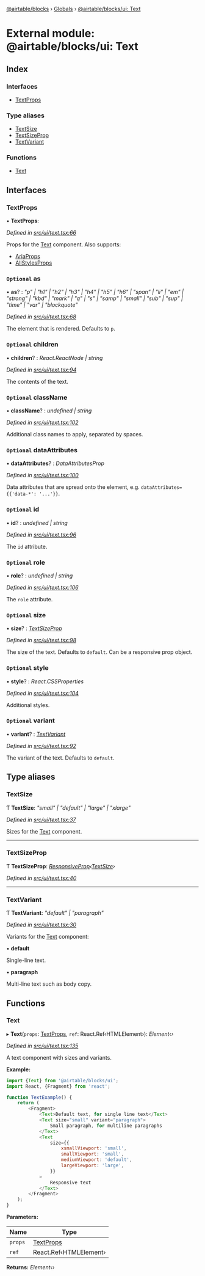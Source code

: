 [@airtable/blocks](../README.md) › [Globals](../globals.md) ›
[@airtable/blocks/ui: Text](_airtable_blocks_ui__text.md)

# External module: @airtable/blocks/ui: Text

## Index

### Interfaces

-   [TextProps](_airtable_blocks_ui__text.md#textprops)

### Type aliases

-   [TextSize](_airtable_blocks_ui__text.md#textsize)
-   [TextSizeProp](_airtable_blocks_ui__text.md#textsizeprop)
-   [TextVariant](_airtable_blocks_ui__text.md#textvariant)

### Functions

-   [Text](_airtable_blocks_ui__text.md#text)

## Interfaces

### TextProps

• **TextProps**:

_Defined in
[src/ui/text.tsx:66](https://github.com/airtable/blocks/blob/@airtable/blocks@0.0.36/packages/sdk/src/ui/text.tsx#L66)_

Props for the [Text](_airtable_blocks_ui__text.md#text) component. Also supports:

-   [AriaProps](_airtable_blocks_ui_types__aria_props.md#ariaprops)
-   [AllStylesProps](_airtable_blocks_ui_system__all_style_props.md#allstylesprops)

### `Optional` as

• **as**? : _"p" | "h1" | "h2" | "h3" | "h4" | "h5" | "h6" | "span" | "li" | "em" | "strong" | "kbd"
| "mark" | "q" | "s" | "samp" | "small" | "sub" | "sup" | "time" | "var" | "blockquote"_

_Defined in
[src/ui/text.tsx:68](https://github.com/airtable/blocks/blob/@airtable/blocks@0.0.36/packages/sdk/src/ui/text.tsx#L68)_

The element that is rendered. Defaults to `p`.

### `Optional` children

• **children**? : _React.ReactNode | string_

_Defined in
[src/ui/text.tsx:94](https://github.com/airtable/blocks/blob/@airtable/blocks@0.0.36/packages/sdk/src/ui/text.tsx#L94)_

The contents of the text.

### `Optional` className

• **className**? : _undefined | string_

_Defined in
[src/ui/text.tsx:102](https://github.com/airtable/blocks/blob/@airtable/blocks@0.0.36/packages/sdk/src/ui/text.tsx#L102)_

Additional class names to apply, separated by spaces.

### `Optional` dataAttributes

• **dataAttributes**? : _DataAttributesProp_

_Defined in
[src/ui/text.tsx:100](https://github.com/airtable/blocks/blob/@airtable/blocks@0.0.36/packages/sdk/src/ui/text.tsx#L100)_

Data attributes that are spread onto the element, e.g. `dataAttributes={{'data-*': '...'}}`.

### `Optional` id

• **id**? : _undefined | string_

_Defined in
[src/ui/text.tsx:96](https://github.com/airtable/blocks/blob/@airtable/blocks@0.0.36/packages/sdk/src/ui/text.tsx#L96)_

The `id` attribute.

### `Optional` role

• **role**? : _undefined | string_

_Defined in
[src/ui/text.tsx:106](https://github.com/airtable/blocks/blob/@airtable/blocks@0.0.36/packages/sdk/src/ui/text.tsx#L106)_

The `role` attribute.

### `Optional` size

• **size**? : _[TextSizeProp](_airtable_blocks_ui__text.md#textsizeprop)_

_Defined in
[src/ui/text.tsx:98](https://github.com/airtable/blocks/blob/@airtable/blocks@0.0.36/packages/sdk/src/ui/text.tsx#L98)_

The size of the text. Defaults to `default`. Can be a responsive prop object.

### `Optional` style

• **style**? : _React.CSSProperties_

_Defined in
[src/ui/text.tsx:104](https://github.com/airtable/blocks/blob/@airtable/blocks@0.0.36/packages/sdk/src/ui/text.tsx#L104)_

Additional styles.

### `Optional` variant

• **variant**? : _[TextVariant](_airtable_blocks_ui__text.md#textvariant)_

_Defined in
[src/ui/text.tsx:92](https://github.com/airtable/blocks/blob/@airtable/blocks@0.0.36/packages/sdk/src/ui/text.tsx#L92)_

The variant of the text. Defaults to `default`.

## Type aliases

### TextSize

Ƭ **TextSize**: _"small" | "default" | "large" | "xlarge"_

_Defined in
[src/ui/text.tsx:37](https://github.com/airtable/blocks/blob/@airtable/blocks@0.0.36/packages/sdk/src/ui/text.tsx#L37)_

Sizes for the [Text](_airtable_blocks_ui__text.md#text) component.

---

### TextSizeProp

Ƭ **TextSizeProp**:
_[ResponsiveProp](_airtable_blocks_ui_system__responsive_props.md#responsiveprop)‹[TextSize](_airtable_blocks_ui__text.md#textsize)›_

_Defined in
[src/ui/text.tsx:40](https://github.com/airtable/blocks/blob/@airtable/blocks@0.0.36/packages/sdk/src/ui/text.tsx#L40)_

---

### TextVariant

Ƭ **TextVariant**: _"default" | "paragraph"_

_Defined in
[src/ui/text.tsx:30](https://github.com/airtable/blocks/blob/@airtable/blocks@0.0.36/packages/sdk/src/ui/text.tsx#L30)_

Variants for the [Text](_airtable_blocks_ui__text.md#text) component:

• **default**

Single-line text.

• **paragraph**

Multi-line text such as body copy.

## Functions

### Text

▸ **Text**(`props`: [TextProps](_airtable_blocks_ui__text.md#textprops), `ref`:
React.Ref‹HTMLElement›): _Element‹›_

_Defined in
[src/ui/text.tsx:135](https://github.com/airtable/blocks/blob/@airtable/blocks@0.0.36/packages/sdk/src/ui/text.tsx#L135)_

A text component with sizes and variants.

**Example:**

```js
import {Text} from '@airtable/blocks/ui';
import React, {Fragment} from 'react';

function TextExample() {
    return (
        <Fragment>
            <Text>Default text, for single line text</Text>
            <Text size="small" variant="paragraph">
                Small paragraph, for multiline paragraphs
            </Text>
            <Text
                size={{
                    xsmallViewport: 'small',
                    smallViewport: 'small',
                    mediumViewport: 'default',
                    largeViewport: 'large',
                }}
            >
                Responsive text
            </Text>
        </Fragment>
    );
}
```

**Parameters:**

| Name    | Type                                                |
| ------- | --------------------------------------------------- |
| `props` | [TextProps](_airtable_blocks_ui__text.md#textprops) |
| `ref`   | React.Ref‹HTMLElement›                              |

**Returns:** _Element‹›_
